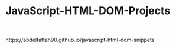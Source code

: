 # JavaScript-HTML-DOM-Projects
<br>
<br>
https://abdelfattah90.github.io/javascript-html-dom-snippets
